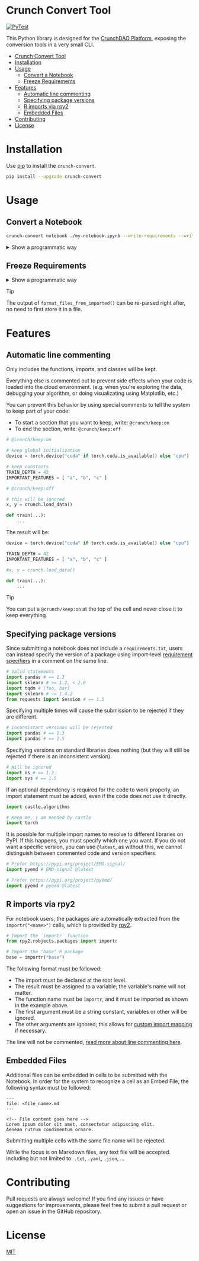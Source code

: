 # Crunch Convert Tool

[![PyTest](https://github.com/crunchdao/crunch-convert/actions/workflows/pytest.yml/badge.svg)](https://github.com/crunchdao/crunch-convert/actions/workflows/pytest.yml)

This Python library is designed for the [CrunchDAO Platform](https://hub.crunchdao.com/), exposing the conversion tools in a very small CLI.

- [Crunch Convert Tool](#crunch-convert-tool)
- [Installation](#installation)
- [Usage](#usage)
  - [Convert a Notebook](#convert-a-notebook)
  - [Freeze Requirements](#freeze-requirements)
- [Features](#features)
  - [Automatic line commenting](#automatic-line-commenting)
  - [Specifying package versions](#specifying-package-versions)
  - [R imports via rpy2](#r-imports-via-rpy2)
  - [Embedded Files](#embedded-files)
- [Contributing](#contributing)
- [License](#license)

# Installation

Use [pip](https://pypi.org/project/crunch-convert/) to install the `crunch-convert`.

```bash
pip install --upgrade crunch-convert
```

# Usage

## Convert a Notebook

```bash
crunch-convert notebook ./my-notebook.ipynb --write-requirements --write-embedded-files
```

<details>
<summary>Show a programmatic way</summary>

```python
from crunch_convert.notebook import extract_from_file
from crunch_convert.requirements_txt import CrunchHubWhitelist, format_files_from_imported

flatten = extract_from_file("notebook.ipynb")

# Write the main.py
with open("main.py", "w") as fd:
  fd.write(flatten.source_code)

# Map the imported requirements using the Crunch Hub's whitelist
whitelist = CrunchHubWhitelist()
requirements_files = format_files_from_imported(
  flatten.requirements,
  header="extracted from a notebook",
  whitelist=whitelist,
)

# Write the requirements.txt files (Python and/or R)
for requirement_language, content in requirements_files.items():
  with open(requirement_language.txt_file_name, "w") as fd:
    fd.write(content)

# Write the embedded files
for embedded_file in flatten.embedded_files:
  with open(embedded_file.normalized_path, "w") as fd:
    fd.write(embedded_file.content)
```
</details>

## Freeze Requirements

<details>
<summary>Show a programmatic way</summary>

```python
from crunch_convert import RequirementLanguage
from crunch_convert.requirements_txt import CrunchHubVersionFinder, CrunchHubWhitelist, format_files_from_named, freeze, parse_from_file

whitelist = CrunchHubWhitelist()
version_finder = CrunchHubVersionFinder()

# Open the requirements.txt to freeze
with open("requirements.txt", "r") as fd:
    content = fd.read()

# Parse it into NamedRequirement
requirements = parse_from_file(
    language=RequirementLanguage.PYTHON,
    file_content=content
)

# Freeze them
frozen_requirements = freeze(
    requirements=requirements,

    # Only freeze if required by the whitelist
    freeze_only_if_required=True,
    whitelist=whitelist,

    version_finder=version_finder,
)

# Format the new requirements.txt using now frozen requirements
frozen_requirements_files = format_files_from_named(
    frozen_requirements,
    header="frozen from registry",
    whitelist=whitelist,
)

# Write to the new file
with open("requirements.frozen.txt", "w") as fd:
    content = frozen_requirements_files[RequirementLanguage.PYTHON]
    fd.write(content)
```
</details>

> [!TIP]
> The output of `format_files_from_imported()` can be re-parsed right after, no need to first store it in a file.

# Features

## Automatic line commenting

Only includes the functions, imports, and classes will be kept.

Everything else is commented out to prevent side effects when your code is loaded into the cloud environment. (e.g. when you're exploring the data, debugging your algorithm, or doing visualizating using Matplotlib, etc.)

You can prevent this behavior by using special comments to tell the system to keep part of your code:

- To start a section that you want to keep, write: `@crunch/keep:on`
- To end the section, write: `@crunch/keep:off`

```python
# @crunch/keep:on

# keep global initialization
device = torch.device("cuda" if torch.cuda.is_available() else "cpu")

# keep constants
TRAIN_DEPTH = 42
IMPORTANT_FEATURES = [ "a", "b", "c" ]

# @crunch/keep:off

# this will be ignored
x, y = crunch.load_data()

def train(...):
    ...
```

The result will be:

```python
device = torch.device("cuda" if torch.cuda.is_available() else "cpu")

TRAIN_DEPTH = 42
IMPORTANT_FEATURES = [ "a", "b", "c" ]

#x, y = crunch.load_data()

def train(...):
    ...
```

> [!TIP]
> You can put a `@crunch/keep:on` at the top of the cell and never close it to keep everything.

## Specifying package versions

Since submitting a notebook does not include a `requirements.txt`, users can instead specify the version of a package using import-level [requirement specifiers](https://pip.pypa.io/en/stable/reference/requirement-specifiers/#examples) in a comment on the same line.

```python
# Valid statements
import pandas # == 1.3
import sklearn # >= 1.2, < 2.0
import tqdm # [foo, bar]
import sklearn # ~= 1.4.2
from requests import Session # == 1.5
```

Specifying multiple times will cause the submission to be rejected if they are different.

```python
# Inconsistant versions will be rejected
import pandas # == 1.3
import pandas # == 1.5
```

Specifying versions on standard libraries does nothing (but they will still be rejected if there is an inconsistent version).

```python
# Will be ignored
import os # == 1.3
import sys # == 1.5
```

If an optional dependency is required for the code to work properly, an import statement must be added, even if the code does not use it directly.

```python
import castle.algorithms

# Keep me, I am needed by castle
import torch
```

It is possible for multiple import names to resolve to different libraries on PyPI. If this happens, you must specify which one you want. If you do not want a specific version, you can use `@latest`, as without this, we cannot distinguish between commented code and version specifiers.

```python
# Prefer https://pypi.org/project/EMD-signal/
import pyemd # EMD-signal @latest

# Prefer https://pypi.org/project/pyemd/
import pyemd # pyemd @latest
```

## R imports via rpy2

For notebook users, the packages are automatically extracted from the `importr("<name>")` calls, which is provided by [rpy2](https://rpy2.github.io/).

```python
# Import the `importr` function
from rpy2.robjects.packages import importr

# Import the "base" R package
base = importr("base")
```

The following format must be followed:
- The import must be declared at the root level.
- The result must be assigned to a variable; the variable's name will not matter.
- The function name must be `importr`, and it must be imported as shown in the example above.
- The first argument must be a string constant, variables or other will be ignored.
- The other arguments are ignored; this allows for [custom import mapping](https://rpy2.github.io/doc/latest/html/robjects_rpackages.html#importing-r-packages) if necessary.

The line will not be commented, [read more about line commenting here](#automatic-line-commenting).

## Embedded Files

Additional files can be embedded in cells to be submitted with the Notebook. In order for the system to recognize a cell as an Embed File, the following syntax must be followed:

```
---
file: <file_name>.md
---

<!-- File content goes here -->
Lorem ipsum dolor sit amet, consectetur adipiscing elit.
Aenean rutrum condimentum ornare.
```

Submitting multiple cells with the same file name will be rejected.

While the focus is on Markdown files, any text file will be accepted. Including but not limited to: `.txt`, `.yaml`, `.json`, ...

# Contributing

Pull requests are always welcome! If you find any issues or have suggestions for improvements, please feel free to submit a pull request or open an issue in the GitHub repository.

# License

[MIT](https://choosealicense.com/licenses/mit/)
